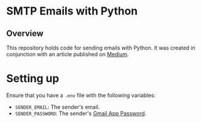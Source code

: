 # SMTP Emails with Python

## Overview

This repository holds code for sending emails with Python. It was created in conjunction with an article published on [Medium](https://medium.com/@saaytes/automating-email-tasks-with-python-21467c56ec75).

# Setting up

Ensure that you have a `.env` file with the following variables:

- `SENDER_EMAIL`: The sender's email.
- `SENDER_PASSWORD`: The sender's [Gmail App Password](https://support.google.com/accounts/answer/185833).
